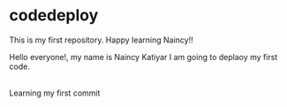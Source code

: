 # codedeploy
<p>This is my first repository. Happy learning Naincy!!</p>
<p>Hello everyone!, my name is Naincy Katiyar I am going to deplaoy my first code.</p>
<br>
Learning my first commit
